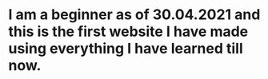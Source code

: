 # I am a beginner as of 30.04.2021 and this is the first website I have made using everything I have learned till now.
